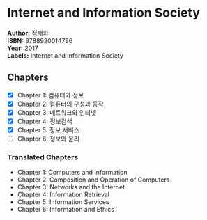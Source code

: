 # Internet and Information Society

**Author:** 정재화 <br/>
**ISBN:** 9788920014796 <br/>
**Year:** 2017 <br/>
**Labels:** Internet and Information Society

## Chapters
- [x] Chapter 1: 컴퓨터와 정보
- [x] Chapter 2: 컴퓨터의 구성과 동작
- [x] Chapter 3: 네트워크와 인터넷
- [x] Chapter 4: 정보검색
- [x] Chapter 5: 정보 서비스
- [ ] Chapter 6: 정보와 윤리

### Translated Chapters
- Chapter 1: Computers and Information
- Chapter 2: Composition and Operation of Computers
- Chapter 3: Networks and the Internet
- Chapter 4: Information Retrieval
- Chapter 5: Information Services
- Chapter 6: Information and Ethics
